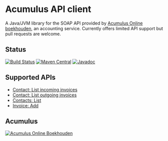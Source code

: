 # Acumulus API client

A Java/JVM library for the SOAP API provided by [Acumulus Online boekhouden](https://www.siel.nl/), an accounting service. 
Currently offers limited API support but pull requests are welcome.

## Status

[![Build Status](https://travis-ci.org/yholkamp/jacumulus.svg)](https://travis-ci.org/yholkamp/jacumulus)
[![Maven Central](https://maven-badges.herokuapp.com/maven-central/net.nextpulse/jacumulus/badge.svg)](https://maven-badges.herokuapp.com/maven-central/net.nextpulse/jacumulus/)
[![Javadoc](https://javadoc-emblem.rhcloud.com/doc/net.nextpulse/jacumulus/badge.svg)](http://www.javadoc.io/doc/net.nextpulse/jacumulus)

## Supported APIs

* [Contact: List incoming invoices](https://apidoc.sielsystems.nl/content/contact-list-incoming-invoices)
* [Contact: List outgoing invoices](https://apidoc.sielsystems.nl/content/contact-list-outgoing-invoices)
* [Contacts: List](https://apidoc.sielsystems.nl/content/contacts-list-contacts)
* [Invoice: Add](https://apidoc.sielsystems.nl/content/invoice-add)


## Acumulus

[![Acumulus Online Boekhouden](https://www.sielsystems.nl/acumulus/images/affiliates/acumulus_200_56.jpg)](https://www.sielsystems.nl/acumulus/redirect.php?id=121220)